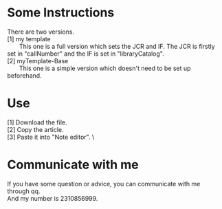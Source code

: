 # Some Instructions
There are two versions. \
[1] my template \
&emsp;&emsp;This one is a full version which sets the JCR and IF. The JCR is firstly set in "callNumber" and the IF is set in "libraryCatalog". \
[2] myTemplate-Base \
&emsp;&emsp;This one is a simple version which doesn't need to be set up beforehand. 
    
# Use
[1] Download the file. \
[2] Copy the article. \
[3] Paste it into "Note editor". \

# Communicate with me
If you have some question or advice, you can communicate with me through qq. \
And my number is 2310856999.

